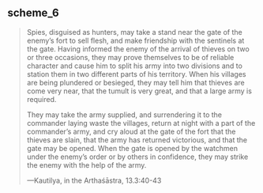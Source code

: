 ## scheme_6
> Spies, disguised as hunters, may take a stand near the gate of the enemy’s fort to sell flesh, and make friendship with the sentinels at the gate. Having informed the enemy of the arrival of thieves on two or three occasions, they may prove themselves to be of reliable character and cause him to split his army into two divisions and to station them in two different parts of his territory. When his villages are being plundered or besieged, they may tell him that thieves are come very near, that the tumult is very great, and that a large army is required.
> 
> They may take the army supplied, and surrendering it to the commander laying waste the villages, return at night with a part of the commander’s army, and cry aloud at the gate of the fort that the thieves are slain, that the army has returned victorious, and that the gate may be opened. When the gate is opened by the watchmen under the enemy’s order or by others in confidence, they may strike the enemy with the help of the army.
> 
> —Kautilya, in the Arthaśāstra, 13.3:40-43